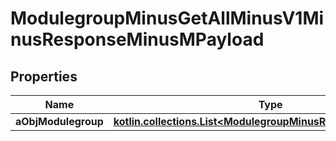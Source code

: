 
# ModulegroupMinusGetAllMinusV1MinusResponseMinusMPayload

## Properties
Name | Type | Description | Notes
------------ | ------------- | ------------- | -------------
**aObjModulegroup** | [**kotlin.collections.List&lt;ModulegroupMinusResponseCompound&gt;**](ModulegroupMinusResponseCompound.md) |  | 



